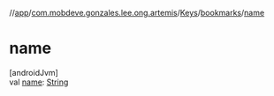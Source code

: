 //[app](../../../../index.md)/[com.mobdeve.gonzales.lee.ong.artemis](../../index.md)/[Keys](../index.md)/[bookmarks](index.md)/[name](name.md)

# name

[androidJvm]\
val [name](name.md): [String](https://kotlinlang.org/api/latest/jvm/stdlib/kotlin/-string/index.html)
